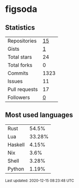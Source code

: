 # figsoda


## Statistics

<table>
    <tr>
        <td>Repositories</td>
        <td><a href="https://github.com/figsoda?tab=repositories">15</a></td>
    </tr>
    <tr>
        <td>Gists</td>
        <td><a href="https://gist.github.com/figsoda">1</a></td>
    </tr>
    <tr>
        <td>Total stars</td>
        <td>24</td>
    </tr>
    <tr>
        <td>Total forks</td>
        <td>0</td>
    </tr>
    <tr>
        <td>Commits</td>
        <td>1323</td>
    </tr>
    <tr>
        <td>Issues</td>
        <td>11</td>
    </tr>
    <tr>
        <td>Pull requests</td>
        <td>17</td>
    </tr>
    <tr>
        <td>Followers</td>
        <td><a href="https://github.com/figsoda?tab=followers">0</a></td>
    </tr>
</table>


## Most used languages

<table>
<tr><td>Rust</td><td>54.5%</td></tr>
<tr><td>Lua</td><td>33.28%</td></tr>
<tr><td>Haskell</td><td>4.15%</td></tr>
<tr><td>Nix</td><td>3.6%</td></tr>
<tr><td>Shell</td><td>3.28%</td></tr>
<tr><td>Python</td><td>1.19%</td></tr>
</table>


<sub>Last updated: 2020-12-15 08:23:48 UTC</sub>
